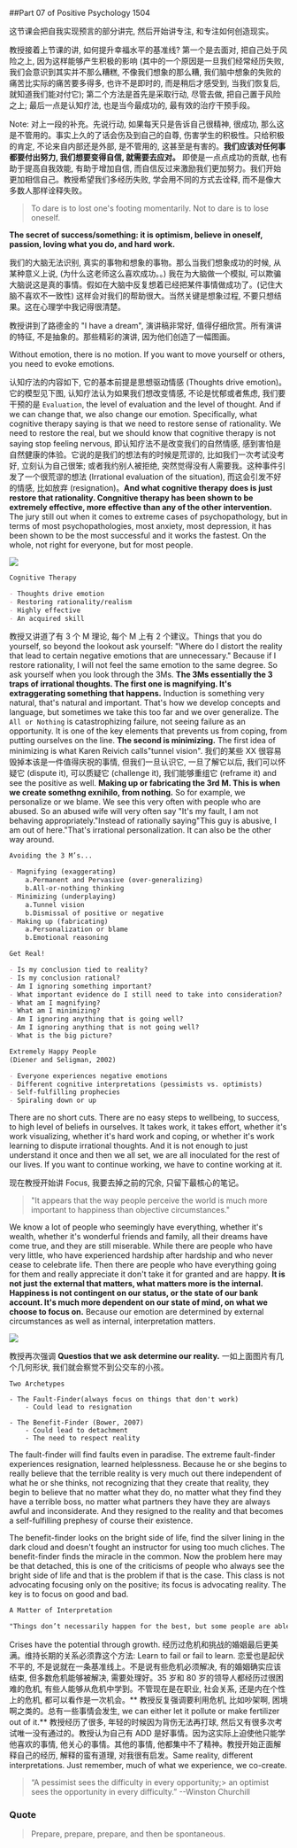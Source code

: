 ##Part 07 of Positive Psychology 1504

这节课会把自我实现预言的部分讲完, 然后开始讲专注, 和专注如何创造现实。

教授接着上节课的讲, 如何提升幸福水平的基准线? 第一个是去面对, 把自己处于风险之上, 因为这样能够产生积极的影响 (其中的一个原因是一旦我们经常经历失败, 我们会意识到其实并不那么糟糕, 不像我们想象的那么糟, 我们脑中想象的失败的痛苦比实际的痛苦要多得多, 也许不是即时的, 而是稍后才感受到, 当我们恢复后, 就知道我们能对付它); 第二个方法是首先是采取行动, 尽管去做, 把自己置于风险之上; 最后一点是认知疗法, 也是当今最成功的, 最有效的治疗干预手段。

Note: 对上一段的补充。先说行动, 如果每天只是告诉自己很精神, 很成功, 那么这是不管用的。事实上久的了话会伤及到自己的自尊, 伤害学生的积极性。只给积极的肯定, 不论来自内部还是外部, 是不管用的, 这甚至是有害的。**我们应该对任何事都要付出努力, 我们想要变得自信, 就需要去应对。** 即使是一点点成功的贡献, 也有助于提高自我效能, 有助于增加自信, 而自信反过来激励我们更加努力。我们开始更加相信自己。教授希望我们多经历失败, 学会用不同的方式去诠释, 而不是像大多数人那样诠释失败。

> To dare is to lost one's footing momentarily. Not to dare is to lose oneself.

**The secret of success/something: it is optimism, believe in oneself, passion, loving what you do, and hard work.**

我们的大脑无法识别, 真实的事物和想象的事物。那么当我们想象成功的时候, 从某种意义上说, (为什么这老师这么喜欢成功。。) 我在为大脑做一个模拟, 可以欺骗大脑说这是真的事情。假如在大脑中反复想着已经把某件事情做成功了。(记住大脑不喜欢不一致性) 这样会对我们的帮助很大。当然关键是想象过程, 不要只想结果。这在心理学中我记得很清楚。

教授讲到了路德金的 "I have a dream", 演讲稿非常好, 值得仔细欣赏。所有演讲的特征, 不是抽象的。那些精彩的演讲, 因为他们创造了一幅图画。

Without emotion, there is no motion. If you want to move yourself or others, you need to evoke emotions.

认知疗法的内容如下, 它的基本前提是思想驱动情感 (Thoughts drive emotion)。它的模型见下图, 认知疗法认为如果我们想改变情感, 不论是忧郁或者焦虑, 我们要干预的是 `Evaluation`, the level of evaluation and the level of thought. And if we can change that, we also change our emotion. Specifically, what cognitive therapy saying is that we need to restore sense of rationality. We need to restore the real, but we should know that cognitive therapy is not saying stop feeling nervous, 即认知疗法不是改变我们的自然情感, 感到害怕是自然健康的体验。它说的是我们的想法有的时候是荒谬的, 比如我们一次考试没考好, 立刻认为自己很笨; 或者我约别人被拒绝, 突然觉得没有人需要我。这种事件引发了一个很荒谬的想法 (Irrational evaluation of the situation), 而这会引发不好的情感, 比如放弃 (resignation)。**And what cognitive therapy does is just restore that rationality. Congnitive therapy has been shown to be extremely effective, more effective than any of the other intervention.** The jury still out when it comes to extreme cases of psychopathology, but in terms of most psychopathologies, most anxiety, most depression, it has been shown to be the most successful and it works the fastest. On the whole, not right for everyone, but for most people.

![](http://okye062gb.bkt.clouddn.com/2017-03-19-011918.jpg)

```markdown
Cognitive Therapy

- Thoughts drive emotion
- Restoring rationality/realism
- Highly effective
- An acquired skill
```

教授又讲道了有 3 个 M 理论, 每个 M 上有 2 个建议。Things that you do yourself, so beyond the lookout ask yourself: "Where do I distort the reality that lead to certain negative emotions that are unnecessary." Because if I restore rationality, I will not feel the same emotion to the same degree. So ask yourself when you look through the 3Ms. **The 3Ms essentially the 3 traps of irrational thoughts. The first one is magnifying. It's extraggerating something that happens.** Induction is something very natural, that's natural and important. That's how we develop concepts and language, but sometimes we take this too far and we over generalize. The `All or Nothing` is catastrophizing failure, not seeing failure as an opportunity. It is one of the key elements that prevents us from coping, from putting ourselves on the line. **The second is minimizing.** The first idea of minimizing is what Karen Reivich calls"tunnel vision". 我们的某些 XX 很容易毁掉本该是一件值得庆祝的事情, 但我们一旦认识它, 一旦了解它以后, 我们可以怀疑它 (dispute it), 可以质疑它 (challenge it), 我们能够重组它 (reframe it) and see the positive as well. **Making up or fabricating the 3rd M. This is when we create somethng exnihilo, from nothing.** So for example, we personalize or we blame. We see this very often with people who are abused. So an abused wife will very often say "It's my fault, I am not behaving appropriately."Instead of rationally saying"This guy is abusive, I am out of here."That's irrational personalization. It can also be the other way around. 


```markdown
Avoiding the 3 M’s...

- Magnifying (exaggerating)
	a.Permanent and Pervasive (over-generalizing)
	b.All-or-nothing thinking
- Minimizing (underplaying)
	a.Tunnel vision
	b.Dismissal of positive or negative
- Making up (fabricating)
	a.Personalization or blame
	b.Emotional reasoning
```

```markdown
Get Real!

- Is my conclusion tied to reality?
- Is my conclusion rational?
- Am I ignoring something important?
- What important evidence do I still need to take into consideration?
- What am I magnifying?
- What am I minimizing?
- Am I ignoring anything that is going well?
- Am I ignoring anything that is not going well?
- What is the big picture?
```

```Markdown
Extremely Happy People 
(Diener and Seligman, 2002)

- Everyone experiences negative emotions
- Different cognitive interpretations (pessimists vs. optimists)
- Self-fulfilling prophecies
- Spiraling down or up
```

There are no short cuts. There are no easy steps to wellbeing, to success, to high level of beliefs in ourselves. It takes work, it takes effort, whether it's work visualizing, whether it's hard work and coping, or whether it's work learning to dispute irrational thoughts. And it is not enough to just understand it once and then we all set, we are all inoculated for the rest of our lives. If you want to continue working, we have to contine working at it.


现在教授开始讲 Focus, 我要去掉之前的冗余, 只留下最核心的笔记。

> "It appears that the way people perceive the world is much more important to happiness than objective circumstances." 

We know a lot of people who seemingly have everything, whether it's wealth, whether it's wonderful friends and family, all their dreams have come true, and they are still miserable. While there are people who have very little, who have experienced hardship after hardship and who never cease to celebrate life. Then there are people who have everything going for them and really appreciate it don't take it for granted and are happy. **It is not just the external that matters, what matters more is the internal. Happiness is not contingent on our status, or the state of our bank account. It's much more dependent on our state of mind, on what we choose to focus on.** Because our emotion are determined by external circumstances as well as internal, interpretation matters.

![](http://okye062gb.bkt.clouddn.com/2017-03-19-031251.jpg)

教授再次强调 **Questios that we ask determine our reality.** 一如上面图片有几个几何形状, 我们就会察觉不到公交车的小孩。

```
Two Archetypes

- The Fault-Finder(always focus on things that don't work)
	- Could lead to resignation

- The Benefit-Finder (Bower, 2007)
	- Could lead to detachment
	- The need to respect reality
```

The fault-finder will find faults even in paradise. The extreme fault-finder experiences resignation, learned helplessness. Because he or she begins to really believe that the terrible reality is very much out there independent of what he or she thinks, not recognizing that they create that reality, they begin to believe that no matter what they do, no matter what they find they have a terrible boss, no matter what partners they have they are always awful and inconsiderate. And they resigned to the reality and that becomes a self-fulfilling prephesy of course their existence.

The benefit-finder looks on the bright side of life, find the silver lining in the dark cloud and doesn't fought an instructor for using too much cliches. The benefit-finder finds the miracle in the common. Now the problem here may be that detached, this is one of the criticisms of people who always see the bright side of life and that is the problem if that is the case. This class is not advocating focusing only on the positive; its focus is advocating reality. The key is to focus on good and bad.

```markdown
A Matter of Interpretation

"Things don’t necessarily happen for the best, but some people are able to make the best of things that happen."
```

Crises have the potential through growth.  经历过危机和挑战的婚姻最后更美满。维持长期的关系必须靠这个方法: Learn to fail or fail to learn. 恋爱也是起伏不平的, 不是说就在一条基准线上。不是说有些危机必须解决, 有的婚姻确实应该结束, 但多数危机能够被解决, 需要处理好。35 岁和 80 岁的领导人都经历过很困难的危机, 有些人能够从危机中学到。不管现在是在职业, 社会关系, 还是内在个性上的危机, 都可以看作是一次机会。** 教授反复强调要利用危机, 比如吵架啊, 困境啊之类的。总有一些事情会发生, we can either let it pollute or make fertilizer out of it.** 教授经历了很多, 年轻的时候因为背伤无法再打球, 然后又有很多次考试唯一没有通过的。教授认为自己有 ADD 是好事情。因为这实际上迫使他只能学他喜欢的事情, 他关心的事情。其他的事情, 他都集中不了精神。教授开始正面解释自己的经历, 解释的蛮有道理, 对我很有启发。Same reality, different interpretations. Just remember, much of what we experience, we co-create.

> “A pessimist sees the difficulty in every opportunity;> an optimist sees the opportunity in every difficulty.”
> --Winston Churchill	


### Quote

> Prepare, prepare, prepare, and then be spontaneous.

